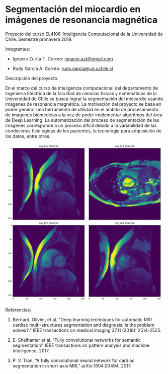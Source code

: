 # Segmentación del miocardio en imágenes de resonancia magnética 
Proyecto del curso EL4106-Inteligencia Computacional de la Universidad de Chile. Semestre primavera 2019.

Integrantes:

- Ignacio Zurita T.
  Correo: ignacio.azt@gmail.com
  
- Rudy García A.
  Correo: rudy.garcia@ug.uchile.cl
  
  
Descripción del proyecto:

En el marco del curso de inteligencia computacional del departamento de Ingeniería Eléctrica de la facultad de ciencias físicas y matemáticas de la Universidad de Chile se busca lograr la segmentación del miocardio usando imágenes de resonancia magnética. La motivación del proyecto se basa en poder generar una herramienta de utilidad en el ámbito de procesamiento de imágenes biomédicas a la vez de poder implementar algoritmos del área de Deep Learning. La automatización del proceso de segmentación de las imágenes corresponde a un proceso difícil debido a la variabilidad de las condiciones fisiológicas de los pacientes, la tecnología para adquisición de los datos, entre otros.

![Ejemplo](resources/example.png)

Referencias:

1) Bernard, Olivier, et al. "Deep learning techniques for automatic MRI cardiac multi-structures segmentation
and diagnosis: Is the problem solved?." IEEE transactions on medical imaging 37.11 (2018): 2514-2525.

2) E. Shelhamer et al. “Fully convolutional networks for semantic segmentation”. IEEE transactions on pattern
analysis and machine intelligence. 2017.

3) P. V. Tran, “A fully convolutional neural network for cardiac segmentation in short-axis MRI,” arXiv:1604.00494, 2017.



